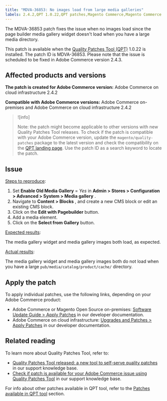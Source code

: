 ```yaml
---
title: "MDVA-36853: No images load from large media galleries"
labels: 2.4.2,QPT 1.0.22,QPT patches,Magento Commerce,Magento Commerce Cloud,Quality Patches Tool,directory,media gallery,page builder,widget,Adobe Commerce,cloud infrastructure,on-premises,quality patches for Adobe Commerce,Magento Commerce,Magento Open Source
---
```


The MDVA-36853 patch fixes the issue when no images load since the page builder media gallery widget doesn't load when you have a large media directory.

This patch is available when the [Quality Patches Tool (QPT)](https://support.magento.com/hc/en-us/articles/360047139492) 1.0.22 is installed. The patch ID is MDVA-36853. Please note that the issue is scheduled to be fixed in Adobe Commerce version 2.4.3.

## Affected products and versions

 **The patch is created for Adobe Commerce version:** Adobe Commerce on cloud infrastructure 2.4.2

 **Compatible with Adobe Commerce versions:** Adobe Commerce on-premises and Adobe Commerce on cloud infrastructure 2.4.2

>![info]
>
 >Note: the patch might become applicable to other versions with new Quality Patches Tool releases. To check if the patch is compatible with your Adobe Commerce version, update the `magento/quality-patches` package to the latest version and check the compatibility on the [QPT landing page](https://devdocs.magento.com/quality-patches/tool.html#patch-grid). Use the patch ID as a search keyword to locate the patch.

## Issue

<ins>Steps to reproduce</ins>:

1. Set **Enable Old Media Gallery** = *Yes* in **Admin > Stores > Configuration > Advanced > System > Media gallery** .
1. Navigate to **Content > Blocks** , and create a new CMS block or edit an existing CMS block.
1. Click on the **Edit with Pagebuilder** button.
1. Add a media element.
1. Click on the **Select from Gallery** button.

<ins>Expected results</ins>:

The media gallery widget and media gallery images both load, as expected.

<ins>Actual results</ins>:

The media gallery widget and media gallery images both do not load when you have a large `pub/media/catalog/product/cache/` directory.

## Apply the patch

To apply individual patches, use the following links, depending on your Adobe Commerce product:

* Adobe Commerce or Magento Open Source on-premises: [Software Update Guide > Apply Patches](https://devdocs.magento.com/guides/v2.4/comp-mgr/patching/mqp.html) in our developer documentation.
* Adobe Commerce on cloud infrastructure: [Upgrades and Patches > Apply Patches](https://devdocs.magento.com/cloud/project/project-patch.html) in our developer documentation.

## Related reading

To learn more about Quality Patches Tool, refer to:

* [Quality Patches Tool released: a new tool to self-serve quality patches](https://support.magento.com/hc/en-us/articles/360047139492) in our support knowledge base.
* [Check if patch is available for your Adobe Commerce issue using Quality Patches Tool](https://support.magento.com/hc/en-us/articles/360047125252) in our support knowledge base.

For info about other patches available in QPT tool, refer to the [Patches available in QPT tool](https://support.magento.com/hc/en-us/sections/360010506631-Patches-available-in-QPT-tool-) section.
